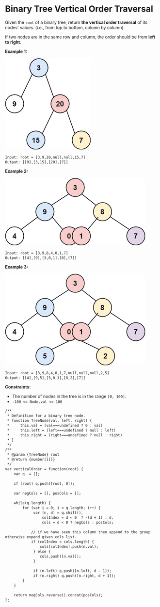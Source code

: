 #  Binary Tree Vertical Order Traversal

Given the `root` of a binary tree, return **the vertical order traversal** of its nodes' values. (i.e., from top to bottom, column by column).

If two nodes are in the same row and column, the order should be from **left to right**.

 

**Example 1:**

![alt text](vtree1.jpeg "Logo Title Text 1")
```
Input: root = [3,9,20,null,null,15,7]
Output: [[9],[3,15],[20],[7]]
```

**Example 2:**

![alt text](vtree2-1.jpeg "Logo Title Text 1")
```
Input: root = [3,9,8,4,0,1,7]
Output: [[4],[9],[3,0,1],[8],[7]]
```

**Example 3:**

![alt text](vtree2.jpeg "Logo Title Text 1")
```
Input: root = [3,9,8,4,0,1,7,null,null,null,2,5]
Output: [[4],[9,5],[3,0,1],[8,2],[7]]
``` 

**Constraints:**

- The number of nodes in the tree is in the range `[0, 100]`.
- `-100 <= Node.val <= 100`

```
/**
 * Definition for a binary tree node.
 * function TreeNode(val, left, right) {
 *     this.val = (val===undefined ? 0 : val)
 *     this.left = (left===undefined ? null : left)
 *     this.right = (right===undefined ? null : right)
 * }
 */
/**
 * @param {TreeNode} root
 * @return {number[][]}
 */
var verticalOrder = function(root) {    
    var q  = [];
    
    if (root) q.push([root, 0]);    
    
    var negCols = [], posCols = [];   
    
    while(q.length) {
        for (var i = 0; i < q.length; i++) {
             var [n, d] = q.shift(),
                 colIndex = d < 0  ? -(d + 1) : d,
                 cols = d < 0 ? negCols : posCols;
            
            // if we have seen this column then append to the group otherwise expand given cols list.
            if (colIndex < cols.length) {
                cols[colIndex].push(n.val);
             } else {
                cols.push([n.val]);
             }
             
             if (n.left) q.push([n.left, d - 1]);    
             if (n.right) q.push([n.right, d + 1]);              
        }
    }
    
    return negCols.reverse().concat(posCols);
};

```
